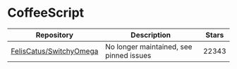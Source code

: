 # CoffeeScript

| Repository                                                            | Description                             | Stars |
| --------------------------------------------------------------------- | --------------------------------------- | ----- |
| [FelisCatus/SwitchyOmega](https://github.com/FelisCatus/SwitchyOmega) | No longer maintained, see pinned issues | 22343 |
